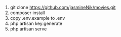 1. git clone https://github.com/jasmineNik/movies.git
2. composer install
3. copy .env.example to .env
4. php artisan key:generate
5. php artisan serve
